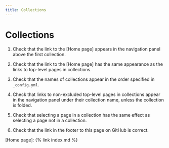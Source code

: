 ```yaml
---
title: Collections
---
```


# Collections

1.  Check that the link to the [Home page] appears in the navigation panel
    above the first collection.

1.  Check that the link to the [Home page] has the same appearance as the
    links to top-level pages in collections.

1.  Check that the names of collections appear in the order specified in 
    `_config.yml`.
  
1.  Check that links to non-excluded top-level pages in collections
    appear in the navigation panel under their collection name,
    unless the collection is folded.

1.  Check that selecting a page in a collection has the same effect as
    selecting a page not in a collection.

1.  Check that the link in the footer to this page on GitHub is correct.

[Home page]: {% link index.md %}
